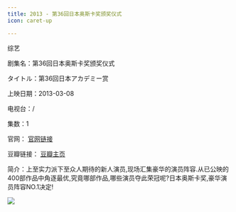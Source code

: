 ```yaml
---
title: 2013 - 第36回日本奥斯卡奖颁奖仪式
icon: caret-up

---
```

综艺

剧集名：第36回日本奥斯卡奖颁奖仪式

タイトル：第36回日本アカデミー赏

上映日期：2013-03-08

电视台：/

集数：1

官网： [官网链接](https://www.japan-academy-prize.jp/prizes/?t=36)

豆瓣链接： [豆瓣主页](https://movie.douban.com/subject/27141133/)

简介：上至实力派下至众人期待的新人演员,现场汇集豪华的演员阵容.从已公映的400部作品中角逐最优,究竟哪部作品,哪些演员夺此荣冠呢?日本奥斯卡奖,豪华演员阵容NO.1决定! ​​​

![](https://listpic.tsgsanjiao.com/other/201336ask.jpg)